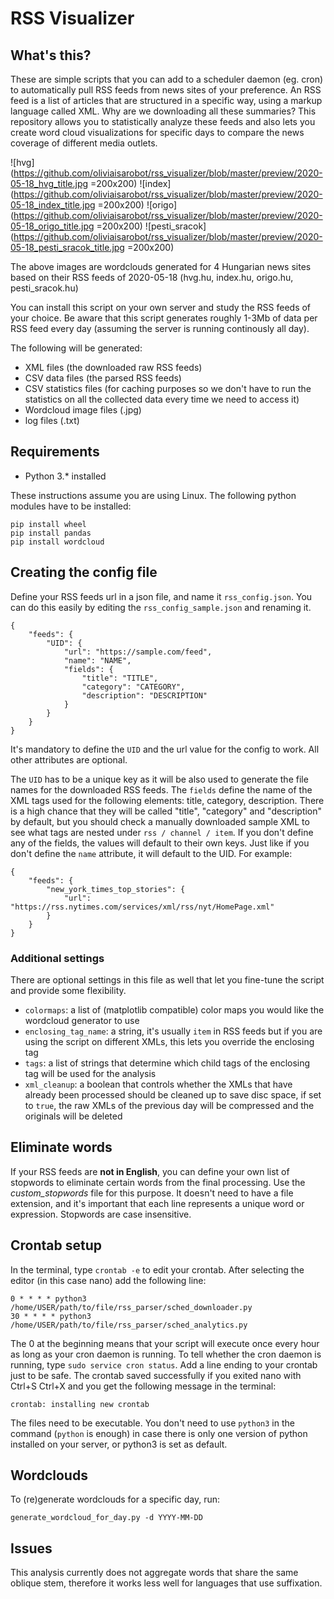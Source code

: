 # RSS Visualizer

## What's this?

These are simple scripts that you can add to a scheduler daemon (eg. cron) to automatically pull RSS feeds from news sites of your preference. An RSS feed is a list of articles that are structured in a specific way, using a markup language called XML. Why are we downloading all these summaries? This repository allows you to statistically analyze these feeds and also lets you create word cloud visualizations for specific days to compare the news coverage of different media outlets.

![hvg](https://github.com/oliviaisarobot/rss_visualizer/blob/master/preview/2020-05-18_hvg_title.jpg =200x200)
![index](https://github.com/oliviaisarobot/rss_visualizer/blob/master/preview/2020-05-18_index_title.jpg =200x200)
![origo](https://github.com/oliviaisarobot/rss_visualizer/blob/master/preview/2020-05-18_origo_title.jpg =200x200)
![pesti_sracok](https://github.com/oliviaisarobot/rss_visualizer/blob/master/preview/2020-05-18_pesti_sracok_title.jpg =200x200)

The above images are wordclouds generated for 4 Hungarian news sites based on their RSS feeds of 2020-05-18 (hvg.hu, index.hu, origo.hu, pesti_sracok.hu)

You can install this script on your own server and study the RSS feeds of your choice. Be aware that this script generates roughly 1-3Mb of data per RSS feed every day (assuming the server is running continously all day).

The following will be generated:
* XML files (the downloaded raw RSS feeds)
* CSV data files (the parsed RSS feeds)
* CSV statistics files (for caching purposes so we don't have to run the statistics on all the collected data every time we need to access it)
* Wordcloud image files (.jpg)
* log files (.txt)

## Requirements

* Python 3.* installed

These instructions assume you are using Linux. The following python modules have to be installed:

```
pip install wheel
pip install pandas
pip install wordcloud
```

## Creating the config file

Define your RSS feeds url in a json file, and name it `rss_config.json`. You can do this easily by editing the `rss_config_sample.json` and renaming it.

```
{
    "feeds": {
        "UID": {
            "url": "https://sample.com/feed",
            "name": "NAME",
            "fields": {
                "title": "TITLE",
                "category": "CATEGORY",
                "description": "DESCRIPTION"
            }
        }
    }
}
```

It's mandatory to define the `UID` and the url value for the config to work. All other attributes are optional.

The `UID` has to be a unique key as it will be also used to generate the file names for the downloaded RSS feeds. The `fields` define the name of the XML tags used for the following elements: title, category, description. There is a high chance that they will be called "title", "category" and "description" by default, but you should check a manually downloaded sample XML to see what tags are nested under `rss / channel / item`. If you don't define any of the fields, the values will default to their own keys. Just like if you don't define the `name` attribute, it will default to the UID. For example:

```
{
    "feeds": {
        "new_york_times_top_stories": {
            "url": "https://rss.nytimes.com/services/xml/rss/nyt/HomePage.xml"
        }
    }
}
```

### Additional settings

There are optional settings in this file as well that let you fine-tune the script and provide some flexibility.

* `colormaps`: a list of (matplotlib compatible) color maps you would like the wordcloud generator to use
* `enclosing_tag_name`: a string, it's usually `item` in RSS feeds but if you are using the script on different XMLs, this lets you override the enclosing tag
* `tags`: a list of strings that determine which child tags of the enclosing tag will be used for the analysis
* `xml_cleanup`: a boolean that controls whether the XMLs that have already been processed should be cleaned up to save disc space, if set to `true`, the raw XMLs of the previous day will be compressed and the originals will be deleted

## Eliminate words

If your RSS feeds are **not in English**, you can define your own list of stopwords to eliminate certain words from the final processing. Use the *custom_stopwords* file for this purpose. It doesn't need to have a file extension, and it's important that each line represents a unique word or expression. Stopwords are case insensitive.

## Crontab setup

In the terminal, type `crontab -e` to edit your crontab. After selecting the editor (in this case nano) add the following line:

```
0 * * * * python3 /home/USER/path/to/file/rss_parser/sched_downloader.py
30 * * * * python3 /home/USER/path/to/file/rss_parser/sched_analytics.py

```

The 0 at the beginning means that your script will execute once every hour as long as your cron daemon is running. To tell whether the cron daemon is running, type `sudo service cron status`. Add a line ending to your crontab just to be safe. The crontab saved successfully if you exited nano with Ctrl+S Ctrl+X and you get the following message in the terminal:

`crontab: installing new crontab`

The files need to be executable. You don't need to use `python3` in the command (`python` is enough) in case there is only one version of python installed on your server, or python3 is set as default.

## Wordclouds

To (re)generate wordclouds for a specific day, run:

```
generate_wordcloud_for_day.py -d YYYY-MM-DD
```

## Issues

This analysis currently does not aggregate words that share the same oblique stem, therefore it works less well for languages that use suffixation.
